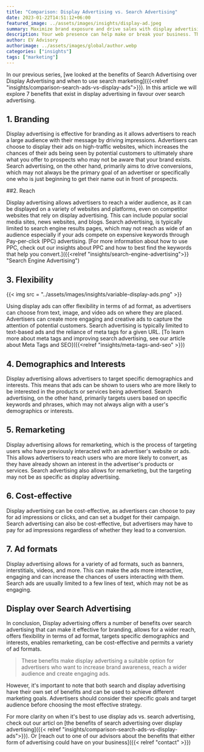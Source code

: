 ```yaml
---
title: "Comparison: Display Advertising vs. Search Advertising"
date: 2023-01-22T14:51:12+06:00
featured_image: ../assets/images/insights/display-ad.jpeg
summary: Maximize brand exposure and drive sales with display advertising. Target specific audience, increase brand awareness and reach a larger audience compared to search advertising
description: Your web presence can help make or break your business. These steps can help organize your web efforts
author: EV Advisory
authorimage: ../assets/images/global/author.webp
categories: ["insights"]
tags: ["marketing"]
---
```


In our previous series, [we looked at the benefits of Search Advertising over Display Advertising and when to use search marketing]({{<relref "insights/comparison-search-ads-vs-display-ads">}}). In this article we will explore 7 benefits that exist in display advertising in favour over search advertising.  

## 1.  Branding   
Display advertising is effective for branding as it allows advertisers to reach a large audience with their message by driving impressions. Advertisers can choose to display their ads on high-traffic websites, which increases the chances of their ads being seen by potential customers to ultimately share what you offer to prospects who may not be aware that your brand exists.  Search advertising, on the other hand, primarily aims to drive conversions, which may not always be the primary goal of an advertiser or specifically one who is just beginning to get their name out in front of prospects.  

##2.  Reach   

Display advertising allows advertisers to reach a wider audience, as it can be displayed on a variety of websites and platforms, even on competitor websites that rely on display advertising. This can include popular social media sites, news websites, and blogs. Search advertising, is typically limited to search engine results pages, which may not reach as wide of an audience especially if your ads compete on expensive keywords through Pay-per-click (PPC) advertising. [For more information about how to use PPC, check out our insights about PPC and how to best find the keywords that help you convert.]({{<relref "insights/search-engine-advertising">}} "Search Engine Advertising")  

## 3.  Flexibility   

{{< img src = "../assets/images/insights/variable-display-ads.png" >}}  

Using display ads can offer flexibility in terms of ad format, as advertisers can choose from text, image, and video ads on where they are placed. Advertisers can create more engaging and creative ads to capture the attention of potential customers. Search advertising is typically limited to text-based ads and the reliance of meta tags for a given URL. [To learn more about meta tags and improving search advertising, see our article about Meta Tags and SEO]({{<relref "insights/meta-tags-and-seo" >}})   

## 4.  Demographics and Interests  
Display advertising allows advertisers to target specific demographics and interests. This means that ads can be shown to users who are more likely to be interested in the products or services being advertised. Search advertising, on the other hand, primarily targets users based on specific keywords and phrases, which may not always align with a user's demographics or interests.

## 5.  Remarketing   

Display advertising allows for remarketing, which is the process of targeting users who have previously interacted with an advertiser's website or ads. This allows advertisers to reach users who are more likely to convert, as they have already shown an interest in the advertiser's products or services. Search advertising also allows for remarketing, but the targeting may not be as specific as display advertising.  

## 6.  Cost-effective   

Display advertising can be cost-effective, as advertisers can choose to pay for ad impressions or clicks, and can set a budget for their campaign. Search advertising can also be cost-effective, but advertisers may have to pay for ad impressions regardless of whether they lead to a conversion.

## 7.  Ad formats   
Display advertising allows for a variety of ad formats, such as banners, interstitials, videos, and more. This can make the ads more interactive, engaging and can increase the chances of users interacting with them. Search ads are usually limited to a few lines of text, which may not be as engaging.

## Display over Search Advertising  

In conclusion, Display advertising offers a number of benefits over search advertising that can make it effective for branding, allows for a wider reach, offers flexibility in terms of ad format, targets specific demographics and interests, enables remarketing, can be cost-effective and permits a variety of ad formats.   
> These benefits make display advertising a suitable option for advertisers who want to increase brand awareness, reach a wider audience and create engaging ads.   

However, it's important to note that both search and display advertising have their own set of benefits and can be used to achieve different marketing goals. Advertisers should consider their specific goals and target audience before choosing the most effective strategy.  

For more clarity on when it's best to use display ads vs. search advertising, check out our articl on [the benefits of search advertising over display advertising]({{< relref "insights/comparison-search-ads-vs-display-ads">}}). Or [reach out to one of our advisors about the benefits that either form of advertising could have on your business]({{< relref "contact" >}})
